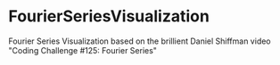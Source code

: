 # FourierSeriesVisualization
Fourier Series Visualization based on the brillient Daniel Shiffman video "Coding Challenge #125: Fourier Series"
